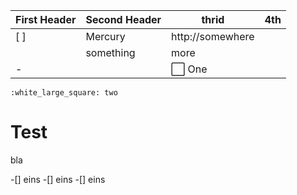 First Header | Second Header | thrid | 4th
------------ | ------------- | ------------- | -------------
[ ] | Mercury | http://somewhere |
||something | more
- | | :white_large_square: One
    :white_large_square: two
    
    
# Test

bla

 -[] eins
 -[] eins
 -[] eins
    
